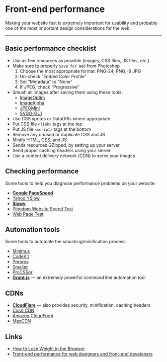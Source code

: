 # Front-end performance

Making your website fast is extremely important for usability and probably one of *the* most important design considerations for the web.

---

## Basic performance checklist

- Use as few resources as possible (images, CSS files, JS files, etc.)
- Make sure to properly `Save for Web` from Photoshop
	1. Choose the most appropriate format: PNG-24, PNG,-8 JPG
	2. Un-check “Embed Color Profile”
	3. Set “Metadata” to “None”
	4. If JPEG, check “Progressive”
- Smush all images after saving them using these tools:
	- [ImageOptim](http://imageoptim.com/)
	- [ImageAlpha](http://pngmini.com/)
	- [JPEGMini](http://www.jpegmini.com/)
	- [SVGO-GUI](https://github.com/svg/svgo-gui)
- Use CSS sprites or DataURIs where appropriate
- Put CSS file `<link>` tags at the top
- Put JS file `<script>` tags at the bottom
- Remove any unused or duplicate CSS and JS
- Minify HTML, CSS, and JS
- Sends resources GZipped, by setting up your server
- Send proper caching headers using your server
- Use a content delivery network (CDN) to serve your images

## Checking performance

Some tools to help you diagnose performance problems on your website:

- **[Google PageSpeed](https://developers.google.com/speed/pagespeed/)**
- [Yahoo YSlow](http://yslow.org/)
- **[Slowy](http://slowyapp.com/)**
- [Pingdom Website Speed Test](http://tools.pingdom.com/fpt/)
- [Web Page Test](http://www.webpagetest.org/)

## Automation tools

Some tools to automate the smushing/minification process:

- [Minimus](http://www.webmaster-source.com/minimus/)
- [CodeKit](http://incident57.com/codekit/)
- [Prepros](http://alphapixels.com/prepros/)
- [Smaller](http://smallerapp.com/)
- [ProCSSor](http://procssorapp.com/)
- **[Grunt.js](http://gruntjs.com/)** — an extremely powerful command line automation tool

## CDNs

- **[CloudFlare](https://www.cloudflare.com/)** — also provides security, minification, caching headers
- [Coral CDN](http://www.coralcdn.org/)
- [Amazon CloudFront](http://aws.amazon.com/cloudfront/)
- [MaxCDN](http://www.maxcdn.com/)

## Links

- [How to Lose Weight in the Browser](http://browserdiet.com/)
- [Front-end performance for web designers and front-end developers](http://csswizardry.com/2013/01/front-end-performance-for-web-designers-and-front-end-developers/)
